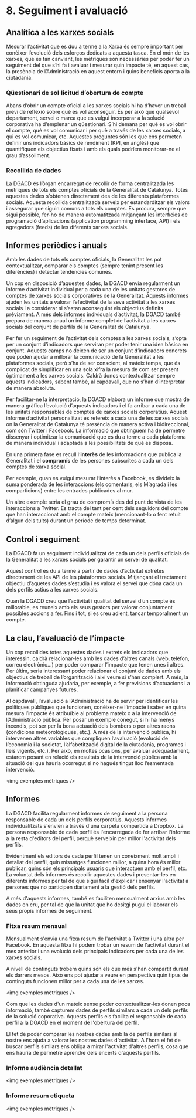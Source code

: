 # 8. Seguiment i avaluació

## Analítica a les xarxes socials

Mesurar l’activitat que es duu a terme a la Xarxa és sempre important per conèixer l’evolució dels esforços dedicats a aquesta tasca. En el món de les xarxes, que és tan canviant, les mètriques són necessàries per poder fer un seguiment del que s’hi fa i avaluar i mesurar quin impacte té, en aquest cas, la presència de l’Administració en aquest entorn i quins beneficis aporta a la ciutadania.  

### Qüestionari de sol·licitud d’obertura de compte

Abans d’obrir un compte oficial a les xarxes socials hi ha d’haver un treball previ de reflexió sobre què es vol aconseguir. És per això que qualsevol departament, servei o marca que es vulgui incorporar a la solució corporativa ha d’emplenar un qüestionari. S’hi demana per què es vol obrir el compte, què es vol comunicar i per
què a través de les xarxes socials, a qui es vol comunicar, etc. Aquestes preguntes són les que ens permeten definir uns indicadors bàsics de rendiment (KPI, en anglès) que quantifiquen els objectius fixats i amb els quals podríem monitorar-ne el grau d’assoliment.  

### Recollida de dades

La  DGACD és l’òrgan encarregat de recollir de forma centralitzada les mètriques de tots els comptes oficials de la Generalitat de Catalunya. Totes aquestes dades s’obtenen directament des de les diferents plataformes socials.
Aquesta recollida centralitzada serveix per estandarditzar els valors i assegurar que siguin comuns a tots els comptes. Es procura, sempre que sigui possible, fer-ho de manera automatitzada mitjançant les interfícies de programació d’aplicacions (application programming interface, API) i els agregadors (feeds) de les diferents xarxes socials.  

## Informes periòdics i anuals

Amb les dades de tots els comptes oficials, la Generalitat les pot contextualitzar, comparar els comptes (sempre tenint present les diferències) i detectar tendències comunes.  

Un cop en disposició d’aquestes dades, la DGACD envia regularment un informe d’activitat individual per a cada una de les unitats gestores de comptes de xarxes socials corporatives de la Generalitat. Aquests informes ajuden les unitats a valorar l’efectivitat de la seva activitat a les xarxes socials i a considerar si s’estan aconseguint els objectius definits prèviament. A més dels informes individuals d’activitat, la DGACD també prepara de manera anual un informe complet de l’activitat a les xarxes socials del conjunt de perfils de la Generalitat de Catalunya.  

Per fer un seguiment de l’activitat dels comptes a les xarxes socials, s’opta per un conjunt d’indicadors que serviran per poder tenir una idea bàsica en conjunt. Aquests camps no deixen de ser un conjunt d’indicadors concrets que poden ajudar a millorar la comunicació de la Generalitat a les plataformes socials, però s’ha de ser conscient, al mateix temps, que és complicat de simplificar en una sola xifra la mesura de com ser present òptimament a les xarxes socials. Caldrà doncs contextualitzar sempre aquests indicadors, sabent també, al capdavall, que no s’han d’interpretar de manera absoluta.  

Per facilitar-ne la interpretació, la DGACD elabora un informe que mostra de manera gràfica l’evolució d’aquests indicadors i el fa arribar a cada una de les unitats responsables de comptes de xarxes socials corporatius. Aquest informe d’activitat personalitzat es refereix a cada una de les xarxes socials on la Generalitat de Catalunya té presència de manera activa i bidireccional, com són Twitter i Facebook. La informació que obtinguem ha de permetre dissenyar i optimitzar la comunicació que es du a terme a cada plataforma de manera individual i adaptada a les possibilitats de què es disposa.  

En una primera fase es recull l’**interès** de les informacions que publica la Generalitat i el **compromís** de les persones subscrites a cada un dels comptes de xarxa social.  

Per exemple, quan es vulgui mesurar l’interès a Facebook, es divideix la suma ponderada de les interaccions (els comentaris, els M’agrada i les comparticions) entre les entrades publicades al mur.  

Un altre exemple seria el grau de compromís des del punt de vista de les interaccions a Twitter. Es tracta del tant per cent dels seguidors del compte que han interaccionat amb el compte mateix (mencionant-lo o fent retuit d’algun dels tuits) durant un període de temps determinat.  

## Control i seguiment

La DGACD fa un seguiment individualitzat de cada un dels perfils oficials de la Generalitat a les xarxes socials per garantir un servei de qualitat.  

Aquest control es du a terme a partir de dades d’activitat extretes directament de les API de les plataformes socials. Mitjançant el tractament objectiu d’aquetes dades s’estudia i es valora el servei que dóna cada un dels perfils actius a les xarxes socials.  

Quan la DGACD creu que l’activitat i qualitat del servei d’un compte és millorable, es reuneix amb els seus gestors per valorar conjuntament possibles accions a fer. Fins i tot, si es creu adient, tancar temporalment un compte.  

## La clau, l’avaluació de l’impacte

Un cop recollides totes aquestes dades i extrets els indicadors que interessin, caldrà relacionar-les amb les dades d’altres canals (web, telèfon, correu electrònic...) per poder comparar l’impacte que tenen unes i altres. Per últim, seria interessant poder relacionar el conjunt de dades amb els objectius de treball de l’organització i així veure si s’han complert. A més, la informació obtinguda ajudaria, per exemple, a fer previsions d’actuacions i a planificar campanyes futures.  

Al capdavall, l’avaluació a l’Administració ha de servir per identificar les polítiques públiques que funcionen, conèixer-ne l’impacte i saber en quina mesura l’impacte és atribuïble al problema mateix o a la intervenció de l’Administració pública. Per posar un exemple conegut, si hi ha menys incendis, pot ser per la bona actuació dels bombers o per altres raons (condicions meteorològiques, etc.). A més de la intervenció pública, hi intervenen altres variables que compliquen l’avaluació (evolució de l’economia i la societat, l’alfabetització digital de la ciutadania, programes i lleis vigents, etc.). Per això, en moltes ocasions, per avaluar adequadament, estarem posant en relació els resultats de la intervenció pública amb la situació del que hauria ocorregut si no hagués tingut lloc l’esmentada intervenció.  

<img exemples mètriques />  

## Informes

La DGACD facilita regularment informes de seguiment a la persona responsable de cada un dels perfils corporatius. Aquests informes individualitzats s'envien a través d'una carpeta compartida a Dropbox. La persona responsable de cada perfil és l'encarregada de fer arribar l'informe a la resta d'editors del perfil, perquè serveixin per millor l'activitat dels perfils.

Evidentment els editors de cada perfil tenen un coneixment molt ampli i detallat del perfil, quin missatges funcionen millor, a quina hora és millor publicar, quins són els principals usuaris que interactuen amb el perfil, etc. La voluntat dels informes és recollir aquestes dades i presentar-les en diferents informes per tal de que sigui facil d'explicar i ensenyar l'activitat a persones que no participen diariament a la gestió dels perfils.  

A més d'aquests informes, també es faciliten mensualment arxius amb les dades en cru, per tal de que la unitat que ho desitgi pugui el·laborar els seus propis informes de seguiment.  


### Fitxa resum mensual

Mensualment s'envia una fitxa resum de l'activitat a Twitter i una altra per Facebook. En aquesta fitxa hi podem trobar un resum de l'activitat durant el mes anterior i una evolució dels principals indicadors per cada una de les xarxes socials.

A nivell de continguts  trobem quins són els que més s'han compartit durant els darrers mesos. Això ens pot ajudar a veure en perspectiva quin tipus de continguts funcionen millor per a cada una de les xarxes. 

<img exemples mètriques />  

Com que les dades d'un mateix sense poder contextualitzar-les donen poca informació, també capturem dades de perfils similars a cada un dels perfils de la solució coporativa. Aquests perfils els facilita el responsable de cada perfil a la DGACD en el moment de l'obertura del perfil.

El fet de poder comparar les nostres dades amb la de perfils similars al nostre ens ajuda a valorar les nostres dades d'activitat. A l'hora el fet de buscar perfils similars ens obliga a mirar l'activitat d'altres perfils, cosa que ens hauria de permetre aprendre dels encerts d'aquests perfils. 

### Informe audiència detallat

<img exemples mètriques />  

### Informe resum etiqueta


<img exemples mètriques />  
